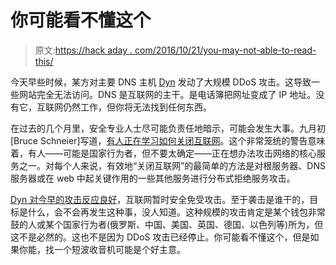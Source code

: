 # 你可能看不懂这个

> 原文:[https://hack aday . com/2016/10/21/you-may-not-able-to-read-this/](https://hackaday.com/2016/10/21/you-might-not-be-able-to-read-this/)

今天早些时候，某方对主要 DNS 主机 [Dyn](https://www.dynstatus.com/incidents/nlr4yrr162t8) 发动了大规模 DDoS 攻击。这导致一些网站完全无法访问。DNS 是互联网的主干。是电话簿把网址变成了 IP 地址。没有它，互联网仍然工作，但你将无法找到任何东西。

在过去的几个月里，安全专业人士尽可能负责任地暗示，可能会发生大事。九月初[Bruce Schneier]写道，[有人正在学习如何关闭互联网](https://www.schneier.com/blog/archives/2016/09/someone_is_lear.html)。这个非常笼统的警告意味着，有人——可能是国家行为者，但不要太确定——正在想办法攻击网络的核心服务之一。对每个人来说，有效地“关闭互联网”的最简单的方法是对根服务器、DNS 服务器或在 web 中起关键作用的一些其他服务进行分布式拒绝服务攻击。

[Dyn 对今早的攻击反应良好](https://twitter.com/Dyn/status/789444349998268416)，互联网暂时安全免受攻击。至于袭击是谁干的，目标是什么，会不会再发生这种事，没人知道。这种规模的攻击肯定是某个钱包非常鼓的人或某个国家行为者(俄罗斯、中国、美国、英国、德国、以色列等)所为，但这不是必然的。这也不是因为 DDoS 攻击已经停止。你可能看不懂这个，但是如果你能，找一个短波收音机可能是个好主意。